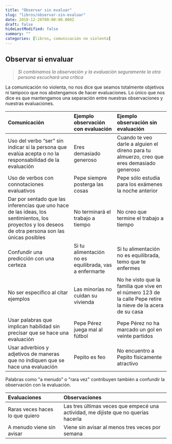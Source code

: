 ```yaml
---
title: "Observar sin evaluar"
slug: "libros/observar-sin-evaluar"
date: 2018-12-26T00:00:00.000Z
draft: false
hideLastModified: false
summary: ""
categories: [libros, comunicación no violenta]
---
```


Observar si envaluar
--------------------------------------------------------------------------------

  > *Si combinamos la observación y la evaluación seguramente la otra persona
  escuchará una crítica*

  La comunicación no violenta, no nos dice que seamos totalmente objetivos ni
  tampoco que nos abstengamos de hacer evaluaciones. Lo único que nos dice es
  que mantengamos una separación entre nuestras observaciones y nuestras
  evaluaciones.

  | Comunicación | Ejemplo observación __con__ evaluación | Ejemplo observación __sin__ evaluación |
  | :----------- | :------------------------------------- | :------------------------------------- |
  | Uso del verbo “ser” sin indicar si la persona que evalúa acepta o no la responsabilidad de la evaluación | Eres demasiado generoso | Cuando te veo darle a alguien el direno para tu almuerzo, creo que eres demasiado generoso |
  | Uso de verbos con connotaciones evaluativos | Pepe siempre posterga las cosas | Pepe sólo estudia para los exámenes la noche anterior |
  | Dar por sentado que las inferencias que uno hace de las ideas, los sentimientos, los proyectos y los deseos de otra persona son las únicas posibles | No terminará el trabajo a tiempo | No creo que termine el trabajo a tiempo |
  | Confundir una predicción con una certeza | Si tu alimentación no es equilibrada, vas a enfermarte | Si tu alimentación no es equilibrada, temo que te enfermes |
  | No ser específico al citar ejemplos | Las minorías no cuidan su vivienda | No he visto que la familia que vive en el número 123 de la calle Pepe retire la nieve de la acera de su casa |
  | Usar palabras que implican habilidad sin precisar que se hace una evaluación | Pepe Pérez juega mal al fútbol | Pepe Pérez no ha marcado un gol en veinte partidos |
  | Usar adverbios y adjetivos de maneras que no indiquen que se hace una evaluación | Pepito es feo | No encuentro a Pepito físicamente atractivo |

  Palabras como "a menudo" o "rara vez" contribuyen también a confundir la
  observación con la evaluación.

  | Evaluaciones | Observaciones |
  | :------------- | :------------- |
  | Raras veces haces lo que quiero | Las tres últimas veces que empecé una actividad, me dijiste que no querías hacerla |
  | A menudo viene sin avisar | Viene sin avisar al menos tres veces por semana |

